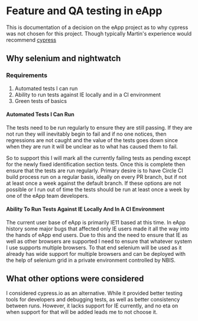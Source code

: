 ---
---

# Feature and QA testing in eApp

This is documentation of a decision on the eApp project as to why cypress was not chosen for this project. Though typically Martin's experience would recommend [cypress](cypress.md)

## Why selenium and nightwatch

### Requirements

1. Automated tests I can run
1. Ability to run tests against IE locally and in a CI environment
1. Green tests of basics

#### Automated Tests I Can Run

The tests need to be run regularly to ensure they are still passing. If they are not run they will inevitably begin to fail and if no one notices, then regressions are not caught and the value of the tests goes down since when they are run it will be unclear as to what has caused them to fail.

So to support this I will mark all the currently failing tests as pending except for the newly fixed identification section tests. Once this is complete then ensure that the tests are run regularly. Primary desire is to have Circle CI build process run on a regular basis, ideally on every PR branch, but if not at least once a week against the default branch. If these options are not possible or I run out of time the tests should be run at least once a week by one of the eApp team developers.

#### Ability To Run Tests Against IE Locally And In A CI Environment

The current user base of eApp is primarily IE11 based at this time. In eApp history some major bugs that affected only IE users made it all the way into the hands of eApp end users. Due to this and the need to ensure that IE as well as other browsers are supported I need to ensure that whatever system I use supports multiple browsers. To that end selenium will be used as it already has wide support for multiple browsers and can be deployed with the help of selenium grid in a private environment controlled by NBIS.

## What other options were considered

I considered cypress.io as an alternative. While it provided better testing tools for developers and debugging tests, as well as better consistency between runs. However, it lacks support for IE currently, and no eta on when support for that will be added leads me to not choose it.
